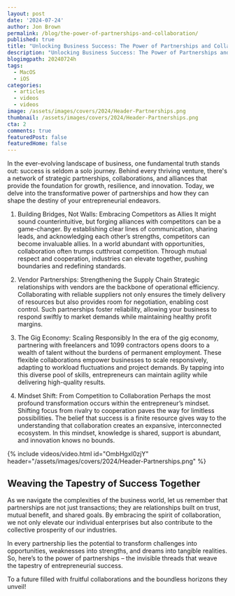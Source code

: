 ```yaml
---
layout: post
date: '2024-07-24'
author: Jon Brown
permalink: /blog/the-power-of-partnerships-and-collaboration/
published: true
title: "Unlocking Business Success: The Power of Partnerships and Collaboration!"
description: "Unlocking Business Success: The Power of Partnerships and Collaboration!"
blogimgpath: 20240724h
tags:
  - MacOS
  - iOS
categories:
  - articles
  - videos
  - videos
image: /assets/images/covers/2024/Header-Partnerships.png
thumbnail: /assets/images/covers/2024/Header-Partnerships.png
cta: 2
comments: true
featuredPost: false
featuredHome: false
---
```

In the ever-evolving landscape of business, one fundamental truth stands out: success is seldom a solo journey. Behind every thriving venture, there's a network of strategic partnerships, collaborations, and alliances that provide the foundation for growth, resilience, and innovation. Today, we delve into the transformative power of partnerships and how they can shape the destiny of your entrepreneurial endeavors.

1. Building Bridges, Not Walls: Embracing Competitors as Allies
It might sound counterintuitive, but forging alliances with competitors can be a game-changer. By establishing clear lines of communication, sharing leads, and acknowledging each other’s strengths, competitors can become invaluable allies. In a world abundant with opportunities, collaboration often trumps cutthroat competition. Through mutual respect and cooperation, industries can elevate together, pushing boundaries and redefining standards.

2. Vendor Partnerships: Strengthening the Supply Chain
Strategic relationships with vendors are the backbone of operational efficiency. Collaborating with reliable suppliers not only ensures the timely delivery of resources but also provides room for negotiation, enabling cost control. Such partnerships foster reliability, allowing your business to respond swiftly to market demands while maintaining healthy profit margins.

3. The Gig Economy: Scaling Responsibly
In the era of the gig economy, partnering with freelancers and 1099 contractors opens doors to a wealth of talent without the burdens of permanent employment. These flexible collaborations empower businesses to scale responsively, adapting to workload fluctuations and project demands. By tapping into this diverse pool of skills, entrepreneurs can maintain agility while delivering high-quality results.

4. Mindset Shift: From Competition to Collaboration
Perhaps the most profound transformation occurs within the entrepreneur’s mindset. Shifting focus from rivalry to cooperation paves the way for limitless possibilities. The belief that success is a finite resource gives way to the understanding that collaboration creates an expansive, interconnected ecosystem. In this mindset, knowledge is shared, support is abundant, and innovation knows no bounds.

{% include videos/video.html id="OmbHgxI0zjY" header="/assets/images/covers/2024/Header-Partnerships.png" %}

## Weaving the Tapestry of Success Together

As we navigate the complexities of the business world, let us remember that partnerships are not just transactions; they are relationships built on trust, mutual benefit, and shared goals. By embracing the spirit of collaboration, we not only elevate our individual enterprises but also contribute to the collective prosperity of our industries.

In every partnership lies the potential to transform challenges into opportunities, weaknesses into strengths, and dreams into tangible realities. So, here’s to the power of partnerships – the invisible threads that weave the tapestry of entrepreneurial success.

To a future filled with fruitful collaborations and the boundless horizons they unveil!